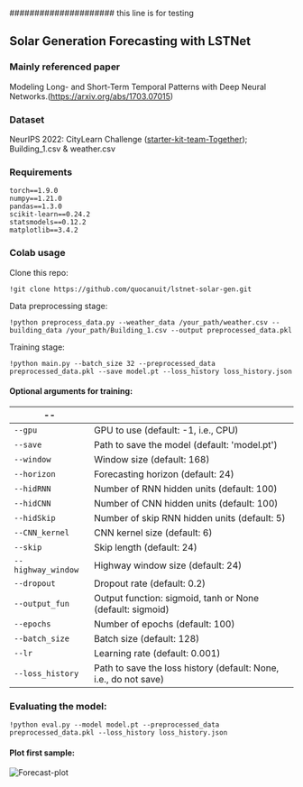 ##################### this line is for testing
## Solar Generation Forecasting with LSTNet

### Mainly referenced paper
Modeling Long- and Short-Term Temporal Patterns with Deep Neural Networks.(https://arxiv.org/abs/1703.07015)

### Dataset
NeurIPS 2022: CityLearn Challenge ([starter-kit-team-Together](https://gitlab.aicrowd.com/aicrowd/challenges/citylearn-challenge/citylearn-2022-starter-kit-team-together/-/tree/master/data/citylearn_challenge_2022_phase_1?ref_type=heads)); Building_1.csv & weather.csv

### Requirements

```
torch==1.9.0
numpy==1.21.0
pandas==1.3.0
scikit-learn==0.24.2
statsmodels==0.12.2
matplotlib==3.4.2
```

### Colab usage

Clone this repo:
```
!git clone https://github.com/quocanuit/lstnet-solar-gen.git
```
Data preprocessing stage:
```
!python preprocess_data.py --weather_data /your_path/weather.csv --building_data /your_path/Building_1.csv --output preprocessed_data.pkl
```
Training stage:
```
!python main.py --batch_size 32 --preprocessed_data preprocessed_data.pkl --save model.pt --loss_history loss_history.json
```
#### Optional arguments for training:
|--||
|-|-|
| `--gpu` | GPU to use (default: -1, i.e., CPU) |
| `--save` | Path to save the model (default: 'model.pt') |
| `--window` | Window size (default: 168) |
| `--horizon` | Forecasting horizon (default: 24) |
| `--hidRNN` | Number of RNN hidden units (default: 100) |
| `--hidCNN` | Number of CNN hidden units (default: 100) |
| `--hidSkip` | Number of skip RNN hidden units (default: 5) |
| `--CNN_kernel` | CNN kernel size (default: 6) |
| `--skip` | Skip length (default: 24) |
| `--highway_window` | Highway window size (default: 24) |
| `--dropout` | Dropout rate (default: 0.2) |
| `--output_fun` | Output function: sigmoid, tanh or None (default: sigmoid) |
| `--epochs` | Number of epochs (default: 100) |
| `--batch_size` | Batch size (default: 128) |
| `--lr` | Learning rate (default: 0.001) |
| `--loss_history` | Path to save the loss history (default: None, i.e., do not save) |

### Evaluating the model:
```
!python eval.py --model model.pt --preprocessed_data preprocessed_data.pkl --loss_history loss_history.json
```

#### Plot first sample:

![Forecast-plot](https://i.imgur.com/HHENEZd.png)